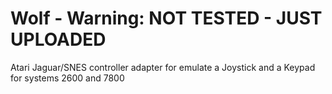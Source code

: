 # Wolf - Warning: NOT TESTED - JUST UPLOADED
Atari Jaguar/SNES controller adapter for emulate a Joystick and a Keypad for systems 2600 and 7800
